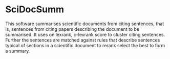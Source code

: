 SciDocSumm
==========

This software summarises scientific documents from citing sentences, that is, sentences from citing papers describing the document to be summarised. It uses on lexrank, c-lexrank score to cluster citing sentences. Further the sentences are matched against rules that describe sentences typical of sections in a scientific document to rerank select the best to form a summary.

